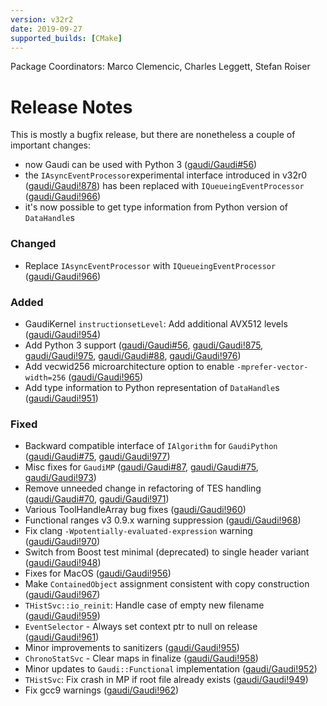 ```yaml
---
version: v32r2
date: 2019-09-27
supported_builds: [CMake]
---
```

Package Coordinators: Marco Clemencic, Charles Leggett, Stefan Roiser

# Release Notes
This is mostly a bugfix release, but there are nonetheless a couple of
important changes:
- now Gaudi can be used with Python 3 ([gaudi/Gaudi#56](https://gitlab.cern.ch/gaudi/Gaudi/issues/56))
- the `IAsyncEventProcessor`experimental interface introduced in v32r0 ([gaudi/Gaudi!878](https://gitlab.cern.ch/gaudi/Gaudi/merge_requests/878))
  has been replaced with `IQueueingEventProcessor` ([gaudi/Gaudi!966](https://gitlab.cern.ch/gaudi/Gaudi/merge_requests/966))
- it's now possible to get type information from Python version of `DataHandle`s

### Changed
- Replace `IAsyncEventProcessor` with `IQueueingEventProcessor` ([gaudi/Gaudi!966](https://gitlab.cern.ch/gaudi/Gaudi/merge_requests/966))

### Added
- GaudiKernel `instructionsetLevel`: Add additional AVX512 levels ([gaudi/Gaudi!954](https://gitlab.cern.ch/gaudi/Gaudi/merge_requests/954))
- Add Python 3 support ([gaudi/Gaudi#56](https://gitlab.cern.ch/gaudi/Gaudi/issues/56), [gaudi/Gaudi!875](https://gitlab.cern.ch/gaudi/Gaudi/merge_requests/875), [gaudi/Gaudi!975](https://gitlab.cern.ch/gaudi/Gaudi/merge_requests/975), [gaudi/Gaudi#88](https://gitlab.cern.ch/gaudi/Gaudi/issues/88), [gaudi/Gaudi!976](https://gitlab.cern.ch/gaudi/Gaudi/merge_requests/976))
- Add vecwid256 microarchitecture option to enable `-mprefer-vector-width=256` ([gaudi/Gaudi!965](https://gitlab.cern.ch/gaudi/Gaudi/merge_requests/965))
- Add type information to Python representation of `DataHandle`s ([gaudi/Gaudi!951](https://gitlab.cern.ch/gaudi/Gaudi/merge_requests/951))

### Fixed
- Backward compatible interface of `IAlgorithm` for `GaudiPython` ([gaudi/Gaudi#75](https://gitlab.cern.ch/gaudi/Gaudi/issues/75), [gaudi/Gaudi!977](https://gitlab.cern.ch/gaudi/Gaudi/merge_requests/977))
- Misc fixes for `GaudiMP` ([gaudi/Gaudi#87](https://gitlab.cern.ch/gaudi/Gaudi/issues/87), [gaudi/Gaudi#75](https://gitlab.cern.ch/gaudi/Gaudi/issues/75), [gaudi/Gaudi!973](https://gitlab.cern.ch/gaudi/Gaudi/merge_requests/973))
- Remove unneeded change in refactoring of TES handling ([gaudi/Gaudi#70](https://gitlab.cern.ch/gaudi/Gaudi/issues/70), [gaudi/Gaudi!971](https://gitlab.cern.ch/gaudi/Gaudi/merge_requests/971))
- Various ToolHandleArray bug fixes ([gaudi/Gaudi!960](https://gitlab.cern.ch/gaudi/Gaudi/merge_requests/960))
- Functional ranges v3 0.9.x warning suppression ([gaudi/Gaudi!968](https://gitlab.cern.ch/gaudi/Gaudi/merge_requests/968))
- Fix clang `-Wpotentially-evaluated-expression` warning ([gaudi/Gaudi!970](https://gitlab.cern.ch/gaudi/Gaudi/merge_requests/970))
- Switch from Boost test minimal (deprecated) to single header variant ([gaudi/Gaudi!948](https://gitlab.cern.ch/gaudi/Gaudi/merge_requests/948))
- Fixes for MacOS ([gaudi/Gaudi!956](https://gitlab.cern.ch/gaudi/Gaudi/merge_requests/956))
- Make `ContainedObject` assignment consistent with copy construction ([gaudi/Gaudi!967](https://gitlab.cern.ch/gaudi/Gaudi/merge_requests/967))
- `THistSvc::io_reinit`: Handle case of empty new filename ([gaudi/Gaudi!959](https://gitlab.cern.ch/gaudi/Gaudi/merge_requests/959))
- `EventSelector` - Always set context ptr to null on release ([gaudi/Gaudi!961](https://gitlab.cern.ch/gaudi/Gaudi/merge_requests/961))
- Minor improvements to sanitizers ([gaudi/Gaudi!955](https://gitlab.cern.ch/gaudi/Gaudi/merge_requests/955))
- `ChronoStatSvc` - Clear maps in finalize ([gaudi/Gaudi!958](https://gitlab.cern.ch/gaudi/Gaudi/merge_requests/958))
- Minor updates to `Gaudi::Functional` implementation ([gaudi/Gaudi!952](https://gitlab.cern.ch/gaudi/Gaudi/merge_requests/952))
- `THistSvc`: Fix crash in MP if root file already exists ([gaudi/Gaudi!949](https://gitlab.cern.ch/gaudi/Gaudi/merge_requests/949))
- Fix gcc9 warnings ([gaudi/Gaudi!962](https://gitlab.cern.ch/gaudi/Gaudi/merge_requests/962))
